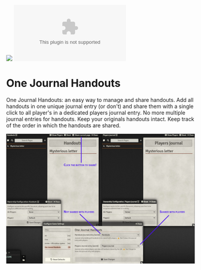 ![](https://img.shields.io/badge/Foundry-v13-informational)
![Latest Release Download Count](https://img.shields.io/github/downloads/mech-tools/one-journal-handouts/latest/module.zip)

# One Journal Handouts

One Journal Handouts: an easy way to manage and share handouts. Add all handouts in one unique journal entry (or don't) and share them with a single click to all player's in a dedicated players journal entry. No more multiple journal entries for handouts. Keep your originals handouts intact. Keep track of the order in which the handouts are shared.

![](./screenshot-1.jpg)
